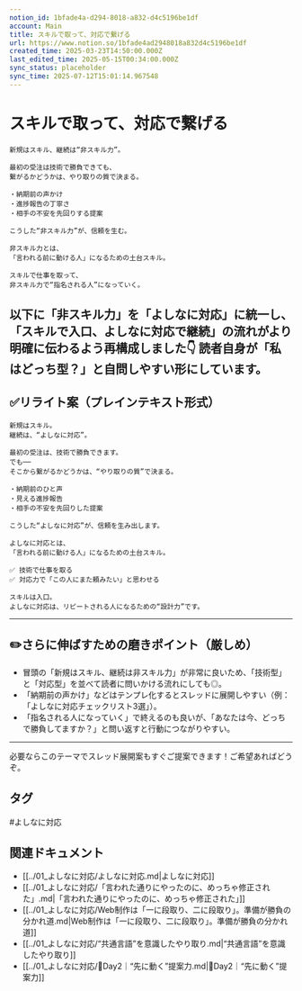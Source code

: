 ```yaml
---
notion_id: 1bfade4a-d294-8018-a832-d4c5196be1df
account: Main
title: スキルで取って、対応で繋げる
url: https://www.notion.so/1bfade4ad2948018a832d4c5196be1df
created_time: 2025-03-23T14:50:00.000Z
last_edited_time: 2025-05-15T00:34:00.000Z
sync_status: placeholder
sync_time: 2025-07-12T15:01:14.967548
---
```

# スキルで取って、対応で繋げる

```plain text
新規はスキル、継続は“非スキル力”。

最初の受注は技術で勝負できても、
繋がるかどうかは、やり取りの質で決まる。

・納期前の声かけ
・進捗報告の丁寧さ
・相手の不安を先回りする提案

こうした“非スキル力”が、信頼を生む。

非スキル力とは、
「言われる前に動ける人」になるための土台スキル。

スキルで仕事を取って、
非スキル力で“指名される人”になっていく。
```
以下に「非スキル力」を「よしなに対応」に統一し、「スキルで入口、よしなに対応で継続」の流れがより明確に伝わるよう再構成しました👇
読者自身が「私はどっち型？」と自問しやすい形にしています。
---
## ✅リライト案（プレインテキスト形式）
```plain text
新規はスキル。
継続は、“よしなに対応”。

最初の受注は、技術で勝負できます。
でも──
そこから繋がるかどうかは、“やり取りの質”で決まる。

・納期前のひと声
・見える進捗報告
・相手の不安を先回りした提案

こうした“よしなに対応”が、信頼を生み出します。

よしなに対応とは、
「言われる前に動ける人」になるための土台スキル。

✅ 技術で仕事を取る
✅ 対応力で「この人にまた頼みたい」と思わせる

スキルは入口。
よしなに対応は、リピートされる人になるための“設計力”です。

```
---
## ✏️さらに伸ばすための磨きポイント（厳しめ）
- 冒頭の「新規はスキル、継続は非スキル力」が非常に良いため、「技術型」と「対応型」を並べて読者に問いかける流れにしても◎。
- 「納期前の声かけ」などはテンプレ化するとスレッドに展開しやすい（例：「よしなに対応チェックリスト3選」）。
- 「指名される人になっていく」で終えるのも良いが、「あなたは今、どっちで勝負してますか？」と問い返すと行動につながりやすい。
---
必要ならこのテーマでスレッド展開案もすぐご提案できます！ご希望あればどうぞ。

## タグ

#よしなに対応 

## 関連ドキュメント

- [[../01_よしなに対応/よしなに対応.md|よしなに対応]]
- [[../01_よしなに対応/「言われた通りにやったのに、めっちゃ修正された」.md|「言われた通りにやったのに、めっちゃ修正された」]]
- [[../01_よしなに対応/Web制作は「一に段取り、二に段取り」。準備が勝負の分かれ道.md|Web制作は「一に段取り、二に段取り」。準備が勝負の分かれ道]]
- [[../01_よしなに対応/“共通言語”を意識したやり取り.md|“共通言語”を意識したやり取り]]
- [[../01_よしなに対応/🔹Day2｜“先に動く”提案力.md|🔹Day2｜“先に動く”提案力]]
